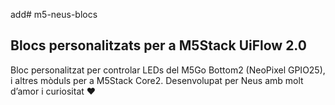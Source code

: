 add# m5-neus-blocs

## Blocs personalitzats per a M5Stack UiFlow 2.0

Bloc personalitzat per controlar LEDs del M5Go Bottom2 (NeoPixel GPIO25), i altres mòduls per a M5Stack Core2. Desenvolupat per Neus amb molt d’amor i curiositat ❤️
